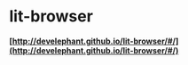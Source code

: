 # lit-browser

__[http://develephant.github.io/lit-browser/#/](http://develephant.github.io/lit-browser/#/)__
